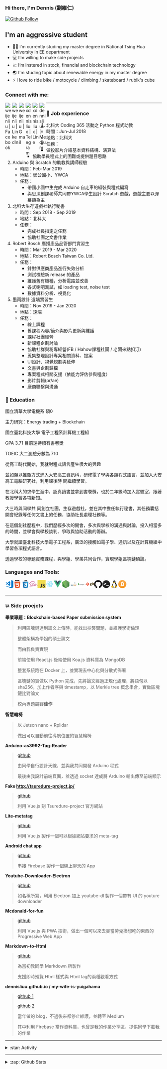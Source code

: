 ### Hi there, I'm Dennis (劉維仁)

[![Github Follow](https://img.shields.io/github/followers/dennisliuu?style=for-the-badge)](https://github.com/dennisliuu)

## I'm an aggressive student

- 👨‍🎓 I’m currently studing my master degree in National Tsing Hua University in EE department
- 💻 I’m willing to make side projects
- 📈 I’m instered in stock, financial and blockchain technology
- 🌏 I'm studing topic about renewable energy in my master degree
- ⚡ I love to ride bike / motocycle / climbing / skateboard / rubik's cube

### Connect with me:

[<img align="left" alt="weijenliu | Facebook" width="22px" src="https://cdn.jsdelivr.net/npm/simple-icons@v3/icons/facebook.svg" />][facebook]
[<img align="left" alt="weijenliu | LinkedIn" width="22px" src="https://cdn.jsdelivr.net/npm/simple-icons@v3/icons/linkedin.svg" />][linkedin]
[<img align="left" alt="weijenliu | Gmail" width="22px" src="https://cdn.jsdelivr.net/npm/simple-icons@v3/icons/gmail.svg" />][gmail]
[<img align="left" alt="xdennisliux | Telegram" width="22px" src="https://cdn.jsdelivr.net/npm/simple-icons@v3/icons/telegram.svg" />][telegram]
[<img align="left" alt="xdennisliux | Line" width="22px" src="https://cdn.jsdelivr.net/npm/simple-icons@v3/icons/line.svg" />][line]
[<img align="left" alt="dennisliuu | Medium" width="22px" src="https://cdn.jsdelivr.net/npm/simple-icons@v3/icons/medium.svg" />][medium]

---

### 💼 Job experience
1. 北科大 Coding 365 活動之 Python 程式助教
    - 時間：Jun-Jul 2018
    - 地點：北科大
    - 任務：
        - 做投影片介紹基本資料結構、演算法
        - 協助學員程式上的困難或提供題目思路
2. Arduino 與 Scratch 的助教與講師經驗
    - 時間：Feb-Mar 2019
    - 地點：鄧公國小、YWCA
    - 任務：
        - 帶國小國中生完成 Arduino 自走車的組裝與程式編寫
        - 與思頂創課老師共同帶YWCA學生設計 Scratch 遊戲，遊戲主要以彈幕類為主
3. 北科大生存遊戲社執行秘書
    - 時間：Sep 2018 - Sep 2019
    - 地點：北科大
    - 任務：
        - 完成社長指定之任務
        - 協助社團之文書作業
4. Robert Bosch 廣播產品品管部門實習生
    - 時間：Mar 2019 - Mar 2020
    - 地點：Robert Bosch Taiwan Co. Ltd.
    - 任務：
        - 針對供應商產品進行失效分析
        - 測試檢驗新 release 的產品
        - 維護舊有機種，分析電路並改善
        - 各式喇吧測試，如 loading test, noise test
        - 數據資料分析、視覺化
5. 墨雨設計 遠端實習生
    - 時間：Nov 2019 - Jan 2020
    - 地點：遠端
    - 任務：
        - 線上課程
        - 舊課程內容/簡介與影片更新與維護
        - 課程社團經營
        - 新課程企劃討論
        - 協助社群與粉專經營(FB / Hahow課程社團 / 老闆來點扣汀)
        - 蒐集整理設計專案相關資料、提案
        - UI設計、視覺規劃與延伸
        - 文書與企劃歸檔
        - 專案程式相關支援（依能力評估參與程度）
        - 影片剪輯(pr/ae)
        - 廠商聯繫與溝通

### 🎒 Education

國立清華大學電機系 碩0

主力研究：Energy trading + Blockchain

國立臺北科技大學 電子工程系計算機工程組

GPA 3.71 目前還持續有書卷獎

TOEIC 大二測驗分數為 710

從⾼⼯時代開始，我就對程式語⾔產⽣很⼤的興趣

並如願以推甄⽅式進⼊⼤安⾼⼯資訊科，研修電⼦學與各類程式語⾔，並加⼊⼤安⾼⼯電腦研究社，利⽤課後時 間繼續學習。

在北科⼤的求學⽣涯中，認真讀書並拿到書卷獎，也於⼆年級時加⼊實驗室，跟著教授學習各項新知。

大三時與同學共 同創⽴社團，⽣存遊戲社，並在其中擔任執⾏秘書，其任務囊括開會紀錄等任何⽂書上的任務，協助社⻑處理社務等。

在這個創社歷程中，我們歷經多次的開會，多次與學校的溝通與討論，投⼊相當多的時間，並學會與學校談判、爭取與協助活動的籌辦。

⼤學就讀臺北科技⼤學電⼦⼯程系，廣泛的接觸如電⼦學、通訊以及在計算機組中學習各項程式語⾔。

透過學校的專題實務課程，與學姐、學弟共同合作，實現學姐區塊鏈碩論。

### Languages and Tools:

<img align="left" alt="Visual Studio Code" width="26px" src="https://raw.githubusercontent.com/github/explore/80688e429a7d4ef2fca1e82350fe8e3517d3494d/topics/visual-studio-code/visual-studio-code.png" />
<img align="left" alt="HTML5" width="26px" src="https://raw.githubusercontent.com/github/explore/80688e429a7d4ef2fca1e82350fe8e3517d3494d/topics/html/html.png" />
<img align="left" alt="CSS3" width="26px" src="https://raw.githubusercontent.com/github/explore/80688e429a7d4ef2fca1e82350fe8e3517d3494d/topics/css/css.png" />
<img align="left" alt="Sass" width="26px" src="https://raw.githubusercontent.com/github/explore/80688e429a7d4ef2fca1e82350fe8e3517d3494d/topics/sass/sass.png" />
<img align="left" alt="JavaScript" width="26px" src="https://raw.githubusercontent.com/github/explore/80688e429a7d4ef2fca1e82350fe8e3517d3494d/topics/javascript/javascript.png" />

<img align="left" alt="React" width="26px" src="https://raw.githubusercontent.com/github/explore/80688e429a7d4ef2fca1e82350fe8e3517d3494d/topics/react/react.png" />
<img align="left" alt="React" width="26px" src="https://raw.githubusercontent.com/github/explore/80688e429a7d4ef2fca1e82350fe8e3517d3494d/topics/vue/vue.png" />
<img align="left" alt="Node.js" width="26px" src="https://raw.githubusercontent.com/github/explore/80688e429a7d4ef2fca1e82350fe8e3517d3494d/topics/nodejs/nodejs.png" />
<img align="left" alt="MySQL" width="26px" src="https://raw.githubusercontent.com/github/explore/80688e429a7d4ef2fca1e82350fe8e3517d3494d/topics/mysql/mysql.png" />
<img align="left" alt="MongoDB" width="26px" src="https://raw.githubusercontent.com/github/explore/80688e429a7d4ef2fca1e82350fe8e3517d3494d/topics/mongodb/mongodb.png" />
<img align="left" alt="Git" width="26px" src="https://raw.githubusercontent.com/github/explore/80688e429a7d4ef2fca1e82350fe8e3517d3494d/topics/git/git.png" />
<img align="left" alt="GitHub" width="26px" src="https://raw.githubusercontent.com/github/explore/78df643247d429f6cc873026c0622819ad797942/topics/github/github.png" />
<img align="left" alt="Terminal" width="26px" src="https://raw.githubusercontent.com/github/explore/80688e429a7d4ef2fca1e82350fe8e3517d3494d/topics/terminal/terminal.png" />
<img align="left" alt="Terminal" width="26px" src="https://raw.githubusercontent.com/github/explore/80688e429a7d4ef2fca1e82350fe8e3517d3494d/topics/linux/linux.png" />
<img align="left" alt="Terminal" width="26px" src="https://raw.githubusercontent.com/github/explore/80688e429a7d4ef2fca1e82350fe8e3517d3494d/topics/bitcoin/bitcoin.png" />

<br />
<br />

---

### 💥 Side proejcts
**畢業專題：Blockchain-based Paper submission system**
> 利用區塊鏈達到論文上傳時，能找出抄襲問題，並維護學術倫理
> 
> 整體架構為學姐的碩士論文
> 
> 而由我負責實現
> 
> 前端使用 React.js 後端使用 Koa.js 資料庫為 MongoDB
>
> 整套系統跑在 Docker 上，並實現去中心化與分散式佈署
> 
> 區塊鏈的實做以 Python 完成，先將論文經過正規化處理，將語句以sha256，加上作者序與 timestamp，以 Merkle tree 概念串合，實做區塊鏈比對論文
>
> 校內專題競賽**佳作**

**智慧輪椅**
> 以 Jetson nano + Rplidar
>
> 做出可以自動前往導航位置的智慧輪椅

**Arduino-as3992-Tag-Reader**
> [github](https://github.com/dennisliuu/Arduino-as3992-Tag-Reader)
>
> 由同學自行設計天線，並與我共同開發 Arduino 程式
>
> 最後由我設計前端頁面，並透過 socket 達成將 Arduino 輸出傳至前端顯示

**Fake http://tsuredure-project.jp/**
> [github](https://github.com/dennisliuu/Fake-Tsuredure-offical-page)
>
> 利用 Vue.js 刻 Tsuredure-project 官方網站

**Lite-metatag**
> [github](https://github.com/dennisliuu/Lite-metatag)
>
> 利用 Vue.js 製作一個可以根據網站要求的 meta-tag

**Android chat app**
> [github](https://github.com/dennisliuu/Android_chat_app_practice)
>
> 串接 Firebase 製作一個線上聊天的 App

**Youtube-Downloader-Electron**
> [github](https://github.com/dennisliuu/Youtube-Downloader-Electron)
>
> 如名稱所寫，利用 Electron 加上 youtube-dl 製作一個帶有 UI 的 youture downloader

**Mcdonald-for-fun**
> [github](https://github.com/dennisliuu/Mcdonald-for-fun)
>
> 利用 Vue.js 與 PWA 技術，做出一個可以來去麥當勞兌換想吃的東西的 Progressive Web App

**Markdown-to-Html**
> [github](https://github.com/dennisliuu/Markdown-to-Html)
>
> 為當初教同學 Markdown 所製作
>
> 支援即時預覽 Html 樣式與 Html tag的兩種觀看方式

**dennisliuu.github.io / my-wife-is-yuigahama**
> [github 1](https://github.com/dennisliuu/dennisliuu.github.io)
>
> [github 2](https://github.com/dennisliuu/my-wife-is-yuigahama)
>
> 當年做的 blog，不過後來都停止維護，並轉至 Medium
>
> 其中利用 Firebase 當作資料庫，也曾是我的作業分享區，提供同學下載我的作業

---

<details>
  <summary>:star: Activity</summary>
  
<!--START_SECTION:activity-->
1. [會眾] 2017 台灣人工智慧年會
2. [會眾] GDG DevFest Taipei 2017
3. [會眾] GDG DevFest Taipei 2018
4. [會眾] COSCUP 2018
5. [會眾] 2018 104 Hackathon，以 chatbot 分析使用者建議職缺
5. [會眾] SITCON 2019
6. 獲得北科與 university cincinnati 合開的課程「智慧感測與應用」（40/180人）
6. [參與] Google ML Study Jam 2019 （初級）
7. [志工] InfoSec 2019
8. [志工] COSCUP 2019
9. [參與] 參與第11屆 iT邦幫忙鐵人賽 <<資料結構大便當>>
9. [志工] PyConf 2019（助理主持人）
10. [志工] JCConf 2019
11. [會眾] Crosslink Taipei
12. [工讀生] JSDC 2019
13. [會眾] COSCUP 2020
<!--END_SECTION:activity-->

</details>

---

<details>
  <summary>:zap: Github Stats</summary>

  <img align="left" alt="dennisliuu's Github Stats" src="https://github-readme-stats.vercel.app/api?username=dennisliuu&show_icons=true&hide_border=true" />

</details>

[facebook]: https://www.facebook.com/dennis.liu.5095
[gmail]: mailto:dennnisliuu@gmail.com
[linkedin]: https://www.linkedin.com/in/%E5%8A%89-%E7%B6%AD%E4%BB%81-a72479b9/
[medium]: https://medium.com/wei-zen-liu
[telegram]: xdennisliux
[line]: xdennilux
